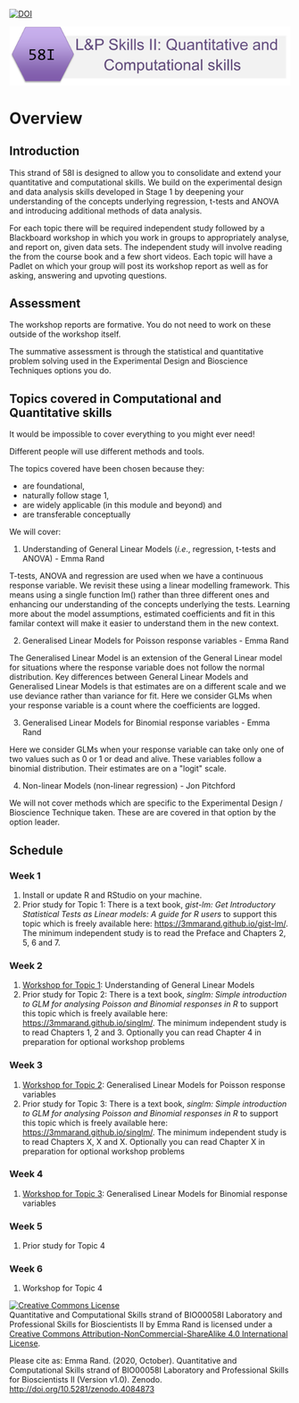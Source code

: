 [![DOI](https://zenodo.org/badge/DOI/10.5281/zenodo.4084873.svg)](https://doi.org/10.5281/zenodo.4084873)

![](pics/58I.png)  

# Overview

## Introduction

This strand of 58I is designed to allow you to consolidate and extend your quantitative and computational skills. We build on the experimental design and data analysis skills developed in Stage 1 by deepening your understanding of the concepts underlying regression, t-tests and ANOVA and introducing additional methods of data analysis.

For each topic there will be required independent study followed by a Blackboard workshop in which you work in groups to appropriately analyse, and report on, given data sets. The independent study will involve reading the from the course book and a few short videos. Each topic will have a Padlet on which your group will post its workshop report as well as for asking, answering and upvoting questions.

## Assessment
The workshop reports are formative. You do not need to work on these outside of the workshop itself.

The summative assessment is through the statistical and quantitative problem solving used in the Experimental Design and Bioscience Techniques options you do.

## Topics covered in Computational and Quantitative skills

It would be impossible to cover everything to you might ever need!

Different people will use different methods and tools.

The topics covered have been chosen because they:

* are foundational,
* naturally follow stage 1,
* are widely applicable (in this module and beyond) and
* are transferable conceptually

We will cover:

1. Understanding of General Linear Models (*i.e*., regression, t-tests and ANOVA) - Emma Rand

T-tests, ANOVA and regression are used when we have a continuous response variable. We revisit these using a linear modelling framework. This means using a single function lm() rather than three different ones and enhancing our understanding of the concepts underlying the tests. Learning more about the model assumptions, estimated coefficients and fit in this familar context will make it easier to understand them in the new context.

2. Generalised Linear Models for Poisson response variables - Emma Rand

The Generalised Linear Model is an extension of the General Linear model for situations where the response variable does not follow the normal distribution. Key differences between General Linear Models and Generalised Linear Models is that estimates are on a different scale and we use deviance rather than variance for fit.  Here we consider GLMs when your response variable is a count where the coefficients are logged.

3. Generalised Linear Models for Binomial response variables  - Emma Rand

Here we consider GLMs when your response variable can take only one of two values such as 0 or 1 or dead and alive. These variables follow a binomial distribution. Their estimates are on a "logit" scale.

4. Non-linear Models (non-linear regression) - Jon Pitchford

We will not cover methods which are specific to the Experimental Design / Bioscience Technique taken. These are are covered in that option by the option leader.


## Schedule

### Week 1
1. Install or update R and RStudio on your machine.  
2. Prior study for Topic 1: There is a text book, *gist-lm: Get Introductory Statistical Tests as Linear models: A guide for R users* to support this topic which is freely available here:  https://3mmarand.github.io/gist-lm/. The minimum independent study is to read the Preface and Chapters 2, 5, 6 and 7.

### Week 2
1. [Workshop for Topic 1](https://3mmarand.github.io/BIO00058I-QC-skills-2020/workbook/workshop-1.html): Understanding of General Linear Models  
2. Prior study for Topic 2: There is a text book, *singlm: Simple introduction to GLM for analysing Poisson and Binomial responses in R* to support this topic which is freely available here:  https://3mmarand.github.io/singlm/.  The minimum independent study is to read Chapters 1, 2 and 3. Optionally you can read Chapter 4 in preparation for optional workshop problems

### Week 3
1. [Workshop for Topic 2](https://3mmarand.github.io/BIO00058I-QC-skills-2020/workbook/workshop-2.html): Generalised Linear Models for Poisson response variables   
2. Prior study for Topic 3: There is a text book, *singlm: Simple introduction to GLM for analysing Poisson and Binomial responses in R* to support this topic which is freely available here:  https://3mmarand.github.io/singlm/.  The minimum independent study is to read Chapters X, X and X. Optionally you can read Chapter X in preparation for optional workshop problems

### Week 4
1. [Workshop for Topic 3](https://3mmarand.github.io/BIO00058I-QC-skills-2020/workbook/workshop-3.html): Generalised Linear Models for Binomial response variables      

### Week 5
1. Prior study for Topic 4     

### Week 6
1. Workshop for Topic 4 

<a rel="license" href="http://creativecommons.org/licenses/by-nc-sa/4.0/"><img alt="Creative Commons License" style="border-width:0" src="https://i.creativecommons.org/l/by-nc-sa/4.0/88x31.png" /></a><br /><span xmlns:dct="http://purl.org/dc/terms/" property="dct:title">Quantitative and Computational Skills strand of BIO00058I Laboratory and Professional Skills for Bioscientists II</span> by <span xmlns:cc="http://creativecommons.org/ns#" property="cc:attributionName">Emma Rand</span> is licensed under a <a rel="license" href="http://creativecommons.org/licenses/by-nc-sa/4.0/">Creative Commons Attribution-NonCommercial-ShareAlike 4.0 International License</a>.

Please cite as:
Emma Rand. (2020, October). Quantitative and Computational Skills strand of BIO00058I Laboratory and Professional Skills for Bioscientists II (Version v1.0). Zenodo. http://doi.org/10.5281/zenodo.4084873

